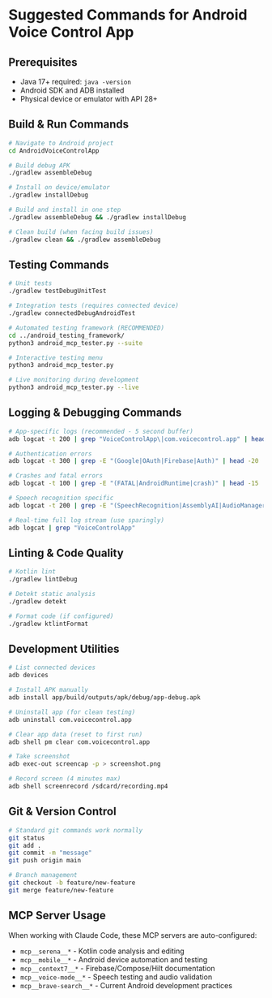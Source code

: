 # Suggested Commands for Android Voice Control App

## Prerequisites
- Java 17+ required: `java -version`
- Android SDK and ADB installed
- Physical device or emulator with API 28+

## Build & Run Commands
```bash
# Navigate to Android project
cd AndroidVoiceControlApp

# Build debug APK
./gradlew assembleDebug

# Install on device/emulator
./gradlew installDebug

# Build and install in one step
./gradlew assembleDebug && ./gradlew installDebug

# Clean build (when facing build issues)
./gradlew clean && ./gradlew assembleDebug
```

## Testing Commands
```bash
# Unit tests
./gradlew testDebugUnitTest

# Integration tests (requires connected device)
./gradlew connectedDebugAndroidTest

# Automated testing framework (RECOMMENDED)
cd ../android_testing_framework/
python3 android_mcp_tester.py --suite

# Interactive testing menu
python3 android_mcp_tester.py

# Live monitoring during development
python3 android_mcp_tester.py --live
```

## Logging & Debugging Commands
```bash
# App-specific logs (recommended - 5 second buffer)
adb logcat -t 200 | grep "VoiceControlApp\|com.voicecontrol.app" | head -30

# Authentication errors
adb logcat -t 300 | grep -E "(Google|OAuth|Firebase|Auth)" | head -20

# Crashes and fatal errors
adb logcat -t 100 | grep -E "(FATAL|AndroidRuntime|crash)" | head -15

# Speech recognition specific
adb logcat -t 200 | grep -E "(SpeechRecognition|AssemblyAI|AudioManager)" | head -25

# Real-time full log stream (use sparingly)
adb logcat | grep "VoiceControlApp"
```

## Linting & Code Quality
```bash
# Kotlin lint
./gradlew lintDebug

# Detekt static analysis
./gradlew detekt

# Format code (if configured)
./gradlew ktlintFormat
```

## Development Utilities
```bash
# List connected devices
adb devices

# Install APK manually
adb install app/build/outputs/apk/debug/app-debug.apk

# Uninstall app (for clean testing)
adb uninstall com.voicecontrol.app

# Clear app data (reset to first run)
adb shell pm clear com.voicecontrol.app

# Take screenshot
adb exec-out screencap -p > screenshot.png

# Record screen (4 minutes max)
adb shell screenrecord /sdcard/recording.mp4
```

## Git & Version Control
```bash
# Standard git commands work normally
git status
git add .
git commit -m "message"
git push origin main

# Branch management
git checkout -b feature/new-feature
git merge feature/new-feature
```

## MCP Server Usage
When working with Claude Code, these MCP servers are auto-configured:
- `mcp__serena__*` - Kotlin code analysis and editing
- `mcp__mobile__*` - Android device automation and testing  
- `mcp__context7__*` - Firebase/Compose/Hilt documentation
- `mcp__voice-mode__*` - Speech testing and audio validation
- `mcp__brave-search__*` - Current Android development practices